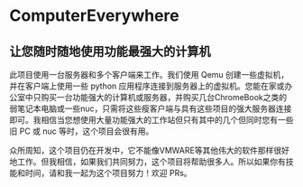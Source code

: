 # ComputerEverywhere
## 让您随时随地使用功能最强大的计算机

此项目使用一台服务器和多个客户端来工作。我们使用 Qemu 创建一些虚拟机，并在客户端上使用一些 python 应用程序连接到服务器上的虚拟机。您能在家或办公室中只购买一台功能强大的计算机或服务器，并购买几台ChromeBook之类的弱笔记本电脑或一些nuc，只需将这些瘦客户端与具有这些项目的强大服务器连接即可。我相信当您想使用大量功能强大的工作站但只有其中的几个但同时您有一些旧 PC 或 nuc 等时，这个项目会很有用。

众所周知，这个项目仍在开发中，它不能像VMWARE等其他伟大的软件那样很好地工作。但我相信，如果我们共同努力，这个项目将帮助很多人。所以如果你有技能和时间，请和我一起为这个项目努力！欢迎 PRs。